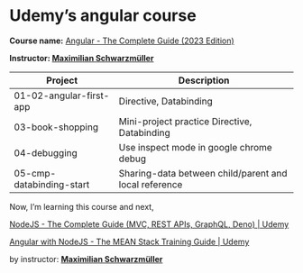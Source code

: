 # Udemy’s angular course

**Course name:** [Angular - The Complete Guide (2023 Edition)](https://www.udemy.com/course/the-complete-guide-to-angular-2/)

**Instructor: [Maximilian Schwarzmüller](https://www.udemy.com/user/maximilian-schwarzmuller/)**

| Project | Description |
| --- | --- |
| 01-02-angular-first-app | Directive, Databinding |
| 03-book-shopping | Mini-project practice Directive, Databinding |
| 04-debugging | Use inspect mode in google chrome debug |
| 05-cmp-databinding-start | Sharing-data between child/parent and local reference |

Now, I’m learning this course and next,

[NodeJS - The Complete Guide (MVC, REST APIs, GraphQL, Deno) | Udemy](https://www.udemy.com/course/nodejs-the-complete-guide/)

[Angular with NodeJS - The MEAN Stack Training Guide | Udemy](https://www.udemy.com/course/angular-2-and-nodejs-the-practical-guide/)

by instructor: **[Maximilian Schwarzmüller](https://www.udemy.com/user/maximilian-schwarzmuller/)**
